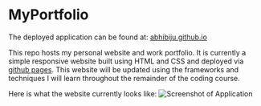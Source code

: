 # MyPortfolio

The deployed application can be found at: [abhibiju.github.io](https://abhibiju.gituhub.io)

This repo hosts my personal website and work portfolio.
It is currently a simple responsive website built using HTML and CSS and deployed via [github pages](https://pages.github.com/).
This website will be updated using the frameworks and techniques I will learn throughout the remainder of the coding course.

Here is what the website currently looks like:
![Screenshot of Application](/assets/images/stock/SiteImg.png?raw=true "Screenshot of Portfolio Site")
